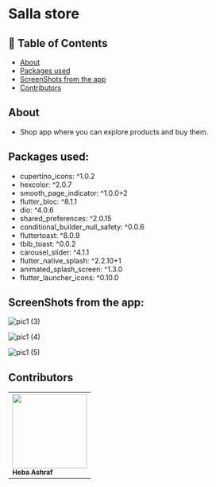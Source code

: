 # Salla store

## 📝 Table of Contents

- [About](#about)
- [Packages used](#packages)
- [ScreenShots from the app](#screen-shots)
- [Contributors](#Contributors)


## About <a name = "about"></a>
- Shop app where you can explore products and buy them.

## Packages used: <a name="packages"></a>

  - cupertino_icons: ^1.0.2
  - hexcolor: ^2.0.7
  - smooth_page_indicator: ^1.0.0+2
  - flutter_bloc: ^8.1.1
  - dio: ^4.0.6
  - shared_preferences: ^2.0.15
  - conditional_builder_null_safety: ^0.0.6
  - fluttertoast: ^8.0.9
  - tbib_toast: ^0.0.2
  - carousel_slider: ^4.1.1
  - flutter_native_splash: ^2.2.10+1
  - animated_splash_screen: ^1.3.0
  - flutter_launcher_icons: ^0.10.0

## ScreenShots from the app: <a name = "screen-shots"></a>
![pic1 (3)](https://user-images.githubusercontent.com/90224487/193424564-2ffed5eb-2644-4cd8-a528-7f2778ce0076.jpg)

![pic1 (4)](https://user-images.githubusercontent.com/90224487/193424889-93258078-be5f-452e-9fa1-6ae890aca11a.jpg)

![pic1 (5)](https://user-images.githubusercontent.com/90224487/193424959-c2447ddf-bc5e-4d38-9bef-32dacf72353c.jpg)


## Contributors <a name = "Contributors"></a>

<table  >
  <tr>
     <td ><a href="https://github.com/hebaashraf21"><img src="https://github.com/hebaashraf21.png" width="150px;" alt=""/><br /><sub><b>Heba Ashraf</b></sub></a><br /></td>
  </tr>
</table>


